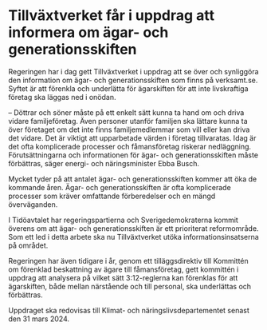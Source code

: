 # Tillväxtverket får i uppdrag att informera om ägar- och generationsskiften

Regeringen har i dag gett Tillväxtverket i uppdrag att se över och synliggöra den information om ägar- och generationsskiften som finns på verksamt.se. Syftet är att förenkla och underlätta för ägarskiften för att inte livskraftiga företag ska läggas ned i onödan.

– Döttrar och söner måste på ett enkelt sätt kunna ta hand om och driva vidare familjeföretag. Även personer utanför familjen ska lättare kunna ta över företaget om det inte finns familjemedlemmar som vill eller kan driva det vidare. Det är viktigt att upparbetade värden i företag tillvaratas. Idag är det ofta komplicerade processer och fåmansföretag riskerar nedläggning. Förutsättningarna och informationen för ägar- och generationsskiften måste förbättras, säger energi- och näringsminister Ebba Busch.

Mycket tyder på att antalet ägar- och generationsskiften kommer att öka de kommande åren. Ägar- och generationsskiften är ofta komplicerade processer som kräver omfattande förberedelser och en mängd överväganden.

I Tidöavtalet har regeringspartierna och Sverigedemokraterna kommit överens om att ägar- och generationsskiften är ett prioriterat reformområde. Som ett led i detta arbete ska nu Tillväxtverket utöka informationsinsatserna på området.

Regeringen har även tidigare i år, genom ett tilläggsdirektiv till Kommittén om förenklad beskattning av ägare till fåmansföretag, gett kommittén i uppdrag att analysera på vilket sätt 3:12-reglerna kan förenklas för att ägarskiften, både mellan närstående och till personal, ska underlättas och förbättras.

Uppdraget ska redovisas till Klimat- och näringslivsdepartementet senast den 31 mars 2024.
